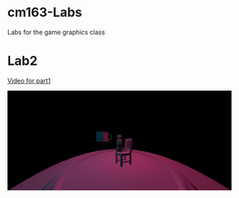 # cm163-Labs
 Labs for the game graphics class

# Lab2
[Video for part1](https://drive.google.com/file/d/1pWu6y_ckZrOspoGqalek8Jl1Z0oqBWdO/view?usp=sharing)

![part2](images/lab2Part2.PNG)
